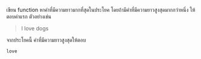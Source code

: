 เขียน ​function หาคำที่มีความยาวมากที่สุดในประโยค
โดยถ้ามีคำที่มีความยาวสูงสุดมากกว่าหนึ่ง
ให้ตอบคำแรก ตัวอย่างเช่น

> I love dogs

จากประโยคนี้ คำที่มีความยาวสูงสุดให้ตอบ

```
love